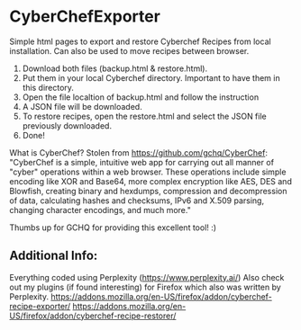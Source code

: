 # CyberChefExporter
Simple html pages to export and restore Cyberchef Recipes from local installation.
Can also be used to move recipes between browser.

1. Download both files (backup.html & restore.html).
2. Put them in your local Cyberchef directory. Important to have them in this directory.
3. Open the file localtion of backup.html and follow the instruction
4. A JSON file will be downloaded.
5. To restore recipes, open the restore.html and select the JSON file previously downloaded.
6. Done!


What is CyberChef?
Stolen from https://github.com/gchq/CyberChef:
"CyberChef is a simple, intuitive web app for carrying out all manner of "cyber" operations within a web browser. These operations include simple encoding like XOR and Base64, more complex encryption like AES, DES and Blowfish, creating binary and hexdumps, compression and decompression of data, calculating hashes and checksums, IPv6 and X.509 parsing, changing character encodings, and much more."

Thumbs up for GCHQ for providing this excellent tool! :)

Additional Info:
----------------
Everything coded using Perplexity (https://www.perplexity.ai/)
Also check out my plugins (if found interesting) for Firefox which also was written by Perplexity.
https://addons.mozilla.org/en-US/firefox/addon/cyberchef-recipe-exporter/
https://addons.mozilla.org/en-US/firefox/addon/cyberchef-recipe-restorer/

